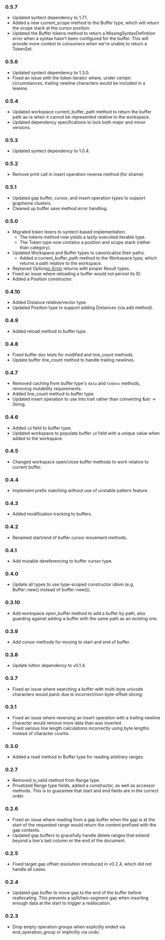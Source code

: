 ### 0.5.7

* Updated syntect dependency to 1.7.1.
* Added a new current_scope method to the Buffer type, which will return the
  scope stack at the cursor position.
* Updated the Buffer tokens method to return a MissingSyntaxDefinition error
  when a syntax hasn't been configured for the buffer. This will provide more
  context to consumers when we're unable to return a TokenSet.

### 0.5.6

* Updated syntect dependency to 1.3.0.
* Fixed an issue with the token iterator where, under certain circumstances,
  trailing newline characters would be included in a lexeme.

### 0.5.4

* Updated workspace current_buffer_path method to return the buffer
  path as-is when it cannot be represented relative to the workspace.
* Updated dependency specifications to lock both major and minor versions.

### 0.5.3

* Updated syntect dependency to 1.0.4.

### 0.5.2

* Remove print call in insert operation reverse method (for shame)

### 0.5.1

* Updated gap buffer, cursor, and insert operation types to support grapheme clusters.
* Cleaned up buffer save method error handling.

### 0.5.0

* Migrated token lexers to syntect-based implementation.
  * The tokens method now yields a lazily-executed iterable type.
  * The Token type now contains a position and scope stack (rather than category).
* Updated Workspace and Buffer types to canonicalize their paths.
  * Added a current_buffer_path method to the Workspace type, which returns a path relative to the workspace.
* Replaced Option<io::Error> returns with proper Result types.
* Fixed an issue where reloading a buffer would not persist its ID.
* Added a Position constructor.

### 0.4.10

* Added Distance relative/vector type.
* Updated Position type to support adding Distances (via add method).

### 0.4.9

* Added reload method to buffer type.

### 0.4.8

* Fixed buffer doc tests for modified and line_count methods.
* Update buffer line_count method to handle trailing newlines.

### 0.4.7

* Removed caching from buffer type's `data` and `tokens` methods, removing
  mutability requirements.
* Added line_count method to buffer type.
* Updated insert operation to use Into trait rather than converting &str -> String.

### 0.4.6

* Added `id` field to buffer type.
* Updated workspace to populate buffer `id` field with a unique value when added
  to the workspace.

### 0.4.5

* Changed workspace open/close buffer methods to work relative to current buffer.

### 0.4.4

* Implement prefix matching without use of unstable pattern feature.

### 0.4.3

* Added modification tracking to buffers.

### 0.4.2

* Renamed start/end of buffer cursor movement methods.

### 0.4.1

* Add mutable dereferencing to buffer cursor type.

### 0.4.0

* Update all types to use type-scoped constructor idiom (e.g. Buffer::new() instead of buffer::new()).

### 0.3.10

* Add workspace open_buffer method to add a buffer by path, also guarding
  against adding a buffer with the same path as an existing one.

### 0.3.9

* Add cursor methods for moving to start and end of buffer.

### 0.3.8

* Update luthor dependency to v0.1.4.

### 0.3.7

* Fixed an issue where searching a buffer with multi-byte unicode characters
  would panic due to incorrect/non-byte-offset slicing.

### 0.3.1

* Fixed an issue where reversing an insert operation with a trailing newline
  character would remove more data than was inserted.
* Fixed various line length calculations incorrectly using byte lengths instead
  of character counts.

### 0.3.0

* Added a read method to Buffer type for reading arbitrary ranges.

### 0.2.7

* Removed is_valid method from Range type.
* Privatized Range type fields, added a constructor, as well as accessor methods.
  This is to guarantee that start and end fields are in the correct order.

### 0.2.6

* Fixed an issue where reading from a gap buffer when the gap is at the start
  of the requested range would return the content prefixed with the gap contents.
* Updated gap buffers to gracefully handle delete ranges that extend beyond a
  line's last column or the end of the document.

### 0.2.5

* Fixed target gap offset resolution introduced in v0.2.4, which did not handle
  all cases.

### 0.2.4

* Updated gap buffer to move gap to the end of the buffer before reallocating.
  This prevents a split/two-segment gap when inserting enough data at the start
  to trigger a reallocation.

### 0.2.3

* Drop empty operation groups when explicitly ended via end_operation_group or
  implicitly via undo.
